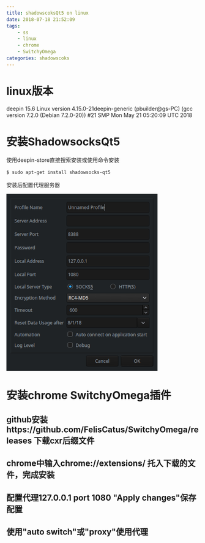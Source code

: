 ```yaml
---
title: shadowscoksQt5 on linux
date: 2018-07-18 21:52:09
tags: 
    - ss
    - linux
    - chrome
    - SwitchyOmega
categories: shadowscoks
---
```

# linux版本
deepin 15.6 
Linux version 4.15.0-21deepin-generic (pbuilder@gs-PC) (gcc version 7.2.0 (Debian 7.2.0-20)) #21 SMP Mon May 21 05:20:09 UTC 2018

# 安装ShadowsocksQt5
使用deepin-store直接搜索安装或使用命令安装

``` bash
$ sudo apt-get install shadowsocks-qt5
```

安装后配置代理服务器

![set shadowsocksQt5](shadowscoksQt5-on-linux/DeepinScreenshot_ss-qt5_20180718223918.png)

# 安装chrome SwitchyOmega插件
## github安装https://github.com/FelisCatus/SwitchyOmega/releases 下载cxr后缀文件
## chrome中输入chrome://extensions/ 托入下载的文件，完成安装
## 配置代理127.0.0.1 port 1080  "Apply changes"保存配置
## 使用"auto switch"或"proxy"使用代理
